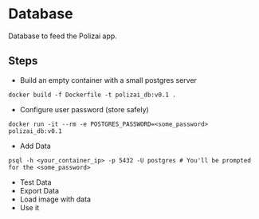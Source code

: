 # Database

Database to feed the Polizai app.

## Steps
- Build an empty container with a small postgres server
```
docker build -f Dockerfile -t polizai_db:v0.1 .
```
- Configure user password (store safely)
```
docker run -it --rm -e POSTGRES_PASSWORD=<some_password> polizai_db:v0.1
```
- Add Data
```
psql -h <your_container_ip> -p 5432 -U postgres # You'll be prompted for the <some_password>
```
- Test Data
- Export Data
- Load image with data
- Use it
